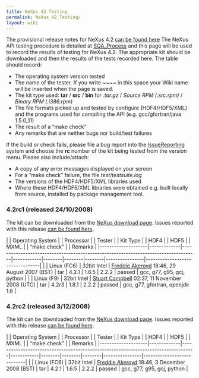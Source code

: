 ```yaml
---
title: NeXus 42 Testing
permalink: NeXus_42_Testing/
layout: wiki
---
```


The provisional release notes for NeXus 4.2 [can be found
here](Nexus_42_Release_Notes "wikilink") The NeXus API testing procedure
is detailed at [SQA\_Process](SQA_Process "wikilink") and this page will
be used to record the results of testing for NeXus 4.2. The appropriate
kit should be downloaded and then the results of the tests recorded
here. The table should record:

-   The operating system version tested
-   The name of the tester. If you write ~~~~ in this space your Wiki
    name will be inserted when the page is saved.
-   The kit type used: **tar** / **src** / **bin** for *.tar.gz* /
    *Source RPM (.src.rpm)* / *Binary RPM (.i386.rpm)*
-   The file formats picked up and tested by configure (HDF4/HDF5/XML)
    and the programs used for compiling the API (e.g. gcc/gfortran/java
    1.5.0\_11)
-   The result of a “make check”
-   Any remarks that are neither bugs nor build/test failures

If the build or check fails, please file a bug report into the
[IssueReporting](IssueReporting "wikilink") system and choose the **rc**
number of the kit being tested from the version menu. Please also
include/attach:

-   A copy of any error messages displayed on your screen
-   For a “make check” failure, the file *test/testsuite.log*
-   The versions of the HDF4/HDF5/XML libraries used
-   Where these HDF4/HDF5/XML libraries were obtained e.g. built locally
    from source, installed by <whatever> package management tool.

### 4.2rc1 (released 24/10/2008)

The kit can be downloaded from the [NeXus download
page](http://download.nexusformat.org/kits/nx42testing.shtml). Issues
reported with this release [can be found
here](http://trac.nexusformat.org/code/query?status=new&status=assigned&status=reopened&status=closed&version=4.2rc1&order=priority).

| | Operating System | | Processor | | Tester                                                                           | | Kit Type | | HDF4 | | HDF5 | | MXML | | “make check” | | Remarks                       |
|--------------------|-------------|------------------------------------------------------------------------------------|------------|--------|--------|--------|----------------|---------------------------------|
| | Linux (FC6)      | 32bit Intel | [Freddie Akeroyd](User%3AFreddie_Akeroyd "wikilink") 18:46, 29 August 2007 (BST)   | tar        | 4.2.1  | 1.6.5  | 2.2.2  | passed         | gcc, g77, g95, gcj, python      |
| | Linux (F9)       | 32bit Intel | [Stuart Campbell](User%3AStuart_Campbell "wikilink") 02:37, 11 November 2008 (UTC) | tar        | 4.2r3  | 1.8.1  | 2.2.2  | passed         | gcc, g77, gfortran, openjdk 1.6 |

### 4.2rc2 (released 3/12/2008)

The kit can be downloaded from the [NeXus download
page](http://download.nexusformat.org/kits/nx42testing.shtml). Issues
reported with this release [can be found
here](http://trac.nexusformat.org/code/query?status=new&status=assigned&status=reopened&status=closed&version=4.2rc2&order=priority).

| | Operating System | | Processor | | Tester                                                                          | | Kit Type | | HDF4 | | HDF5 | | MXML | | “make check” | | Remarks                  |
|--------------------|-------------|-----------------------------------------------------------------------------------|------------|--------|--------|--------|----------------|----------------------------|
| | Linux (FC6)      | 32bit Intel | [Freddie Akeroyd](User%3AFreddie_Akeroyd "wikilink") 18:46, 3 December 2008 (BST) | tar        | 4.2.1  | 1.6.5  | 2.2.2  | passed         | gcc, g77, g95, gcj, python |


